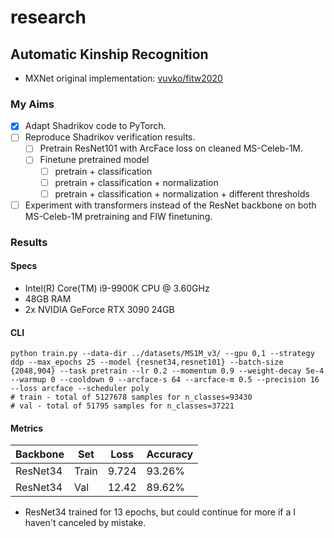 # research

## Automatic Kinship Recognition

- MXNet original implementation: [vuvko/fitw2020](https://github.com/vuvko/fitw2020)

### My Aims

- [x] Adapt Shadrikov code to PyTorch.
- [ ] Reproduce Shadrikov verification results.
  - [ ] Pretrain ResNet101 with ArcFace loss on cleaned MS-Celeb-1M.
  - [ ] Finetune pretrained model
    - [ ] pretrain + classification
    - [ ] pretrain + classification + normalization
    - [ ] pretrain + classification + normalization + different thresholds
- [ ] Experiment with transformers instead of the ResNet backbone on both MS-Celeb-1M pretraining and FIW finetuning.

### Results

#### Specs

- Intel(R) Core(TM) i9-9900K CPU @ 3.60GHz
- 48GB RAM
- 2x NVIDIA GeForce RTX 3090 24GB

#### CLI

``` 
python train.py --data-dir ../datasets/MS1M_v3/ --gpu 0,1 --strategy ddp --max_epochs 25 --model {resnet34,resnet101} --batch-size {2048,904} --task pretrain --lr 0.2 --momentum 0.9 --weight-decay 5e-4 --warmup 0 --cooldown 0 --arcface-s 64 --arcface-m 0.5 --precision 16 --loss arcface --scheduler poly
# train - total of 5127678 samples for n_classes=93430                                                                                                                                                                                                                          
# val - total of 51795 samples for n_classes=37221
``` 

#### Metrics

|Backbone|Set|Loss|Accuracy|
|-|-|-|-|
|ResNet34|Train|9.724|93.26%
|ResNet34|Val|12.42| 89.62%

- ResNet34 trained for 13 epochs, but could continue for more if a I haven't canceled by mistake.

